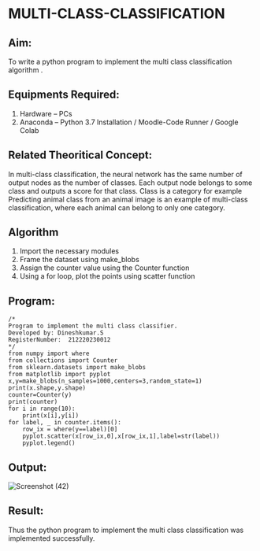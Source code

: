 # MULTI-CLASS-CLASSIFICATION
## Aim:
To write a python program to implement the multi class classification algorithm .

## Equipments Required:
1. Hardware – PCs
2. Anaconda – Python 3.7 Installation / Moodle-Code Runner / Google Colab

## Related Theoritical Concept:
In multi-class classification, the neural network has the same number of output nodes as the number of classes. Each output node belongs to some class and outputs a score for that class. Class is a category for example Predicting animal class from an animal image is an example of multi-class classification, where each animal can belong to only one category.

## Algorithm
1. Import the necessary modules
2. Frame the dataset using make_blobs
3. Assign the counter value using the Counter function
4. Using a for loop, plot the points using scatter function

## Program:
```
/*
Program to implement the multi class classifier.
Developed by: Dineshkumar.S
RegisterNumber:  212220230012
*/
from numpy import where
from collections import Counter
from sklearn.datasets import make_blobs
from matplotlib import pyplot
x,y=make_blobs(n_samples=1000,centers=3,random_state=1)
print(x.shape,y.shape)
counter=Counter(y)
print(counter)
for i in range(10):
    print(x[i],y[i])
for label, _ in counter.items():
    row_ix = where(y==label)[0]
    pyplot.scatter(x[row_ix,0],x[row_ix,1],label=str(label))
    pyplot.legend()
```

## Output:
![Screenshot (42)](https://user-images.githubusercontent.com/75234807/165561249-53674d19-7039-4324-848f-8dba380d0632.png)


## Result:
Thus the python program to implement the multi class classification was implemented successfully.
